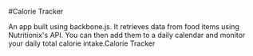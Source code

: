#Calorie Tracker

An app built using backbone.js. It retrieves data from food items using Nutritionix's API. You can then add them to a daily calendar and monitor your daily total calorie intake.Calorie Tracker
